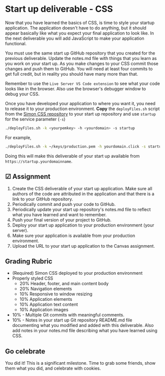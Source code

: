 # Start up deliverable - CSS

Now that you have learned the basics of CSS, is time to style your startup application. The application doesn't have to do anything, but it should appear basically like what you expect your final application to look like. In the next deliverable you will add JavaScript to make your application functional.

You must use the same start up GitHub repository that you created for the previous deliverable. Update the notes.md file with things that you learn as you work on your start up. As you make changes to your CSS commit those changes and push them to GitHub. You will need at least four commits to get full credit, but in reality you should have many more than that.

Remember to use the `Live Server VS Code extension` to see what your code looks like in the browser. Also use the browser's debugger window to debug your CSS.

Once you have developed your application to where you want it, you need to release it to your production environment. **Copy** the `deployFiles.sh` script from the [Simon CSS repository](https://github.com/webprogramming260/simon-css/blob/main/deployFiles.sh) to your start up repository and use `startup` for the service parameter (`-s`)

```sh
./deployFiles.sh -k <yourpemkey> -h <yourdomain> -s startup
```

For example,

```sh
./deployFiles.sh -k ~/keys/production.pem -h yourdomain.click -s startup
```

Doing this will make this deliverable of your start up available from `https://startup.yourdomainname`.

## ☑ Assignment

1. Create the CSS deliverable of your start up application. Make sure all authors of the code are attributed in the application and that there is a link to your GitHub repository.
1. Periodically commit and push your code to GitHub.
1. Periodically update your start up repository's notes.md file to reflect what you have learned and want to remember.
1. Push your final version of your project to GitHub.
1. Deploy your start up application to your production environment (your server).
1. Make sure your application is available from your production environment.
1. Upload the URL to your start up application to the Canvas assignment.

## Grading Rubric

- (Required) Simon CSS deployed to your production environment
- Properly styled CSS
  - 20% Header, footer, and main content body
  - 20% Navigation elements
  - 10% Responsive to window resizing
  - 10% Application elements
  - 10% Application text content
  - 10% Application images
- 10% - Multiple Git commits with meaningful comments.
- 10% - Notes in your start up Git repository README.md file documenting what you modified and added with this deliverable. Also add notes in your notes.md file describing what you have learned using CSS.

## Go celebrate

You did it! This is a significant milestone. Time to grab some friends, show them what you did, and celebrate with cookies.
